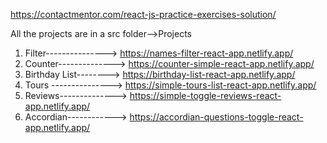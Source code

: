 https://contactmentor.com/react-js-practice-exercises-solution/

All the projects are in a src folder-->Projects

1. Filter---------------> https://names-filter-react-app.netlify.app/
2. Counter--------------> https://counter-simple-react-app.netlify.app/
3. Birthday List--------> https://birthday-list-react-app.netlify.app/
4. Tours ---------------> https://simple-tours-list-react-app.netlify.app/
5. Reviews--------------> https://simple-toggle-reviews-react-app.netlify.app/
6. Accordian------------> https://accordian-questions-toggle-react-app.netlify.app/
